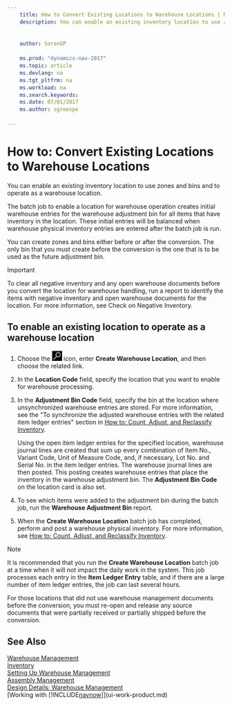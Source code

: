 ```yaml
---
    title: How to Convert Existing Locations to Warehouse Locations | Microsoft Docs
    description: You can enable an existing inventory location to use zones and bins and to operate as a warehouse location.
    
     
    author: SorenGP

    ms.prod: "dynamics-nav-2017"
    ms.topic: article
    ms.devlang: na
    ms.tgt_pltfrm: na
    ms.workload: na
    ms.search.keywords:
    ms.date: 07/01/2017
    ms.author: sgroespe

---
```

# How to: Convert Existing Locations to Warehouse Locations
You can enable an existing inventory location to use zones and bins and to operate as a warehouse location.  

The batch job to enable a location for warehouse operation creates initial warehouse entries for the warehouse adjustment bin for all items that have inventory in the location. These initial entries will be balanced when warehouse physical inventory entries are entered after the batch job is run.  

You can create zones and bins either before or after the conversion. The only bin that you must create before the conversion is the one that is to be used as the future adjustment bin.  

> [!IMPORTANT]  
>  To clear all negative inventory and any open warehouse documents before you convert the location for warehouse handling, run a report to identify the items with negative inventory and open warehouse documents for the location. For more information, see Check on Negative Inventory.  

## To enable an existing location to operate as a warehouse location  
1.  Choose the ![Search for Page or Report](media/ui-search/search_small.png "Search for Page or Report icon") icon, enter **Create Warehouse Location**, and then choose the related link.  
2.  In the **Location Code** field, specify the location that you want to enable for warehouse processing.  
3.  In the **Adjustment Bin Code** field, specify the bin at the location where unsynchronized warehouse entries are stored. For more information, see the "To synchronize the adjusted warehouse entries with the related item ledger entries" section in [How to: Count, Adjust, and Reclassify Inventory](inventory-how-count-adjust-reclassify.md).  

    Using the open item ledger entries for the specified location, warehouse journal lines are created that sum up every combination of Item No., Variant Code, Unit of Measure Code, and, if necessary, Lot No. and Serial No. in the item ledger entries. The warehouse journal lines are then posted. This posting creates warehouse entries that place the inventory in the warehouse adjustment bin. The **Adjustment Bin Code** on the location card is also set.  

4.  To see which items were added to the adjustment bin during the batch job, run the **Warehouse Adjustment Bin** report.  
5.  When the **Create Warehouse Location** batch job has completed, perform and post a warehouse physical inventory. For more information, see [How to: Count, Adjust, and Reclassify Inventory](inventory-how-count-adjust-reclassify.md).  

> [!NOTE]  
>  It is recommended that you run the **Create Warehouse Location** batch job at a time when it will not impact the daily work in the system. This job processes each entry in the **Item Ledger Entry** table, and if there are a large number of item ledger entries, the job can last several hours.  

 For those locations that did not use warehouse management documents before the conversion, you must re-open and release any source documents that were partially received or partially shipped before the conversion.  

## See Also  
[Warehouse Management](warehouse-manage-warehouse.md)  
[Inventory](inventory-manage-inventory.md)  
[Setting Up Warehouse Management](warehouse-setup-warehouse.md)     
[Assembly Management](assembly-assemble-items.md)    
[Design Details: Warehouse Management](design-details-warehouse-management.md)  
[Working with [!INCLUDE[navnow](includes/navnow_md.md)]](ui-work-product.md)
